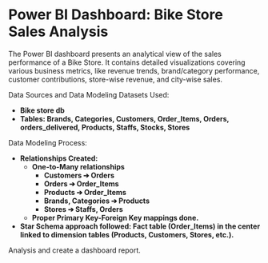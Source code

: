 # Power BI Dashboard: Bike Store Sales Analysis

The Power BI dashboard presents an analytical view of the sales performance of a Bike Store. It contains detailed visualizations covering various business metrics, like revenue trends, brand/category performance, customer contributions, store-wise revenue, and city-wise sales.

Data Sources and Data Modeling
Datasets Used:
- **Bike store db**
- **Tables: Brands, Categories, Customers, Order_Items, Orders, orders_delivered, Products, Staffs, Stocks, Stores**

Data Modeling Process:
- **Relationships Created:**
   - **One-to-Many relationships**
      - **Customers ➔ Orders**
      - **Orders ➔ Order_Items**
      - **Products ➔ Order_Items**
      - **Brands, Categories ➔ Products**
      - **Stores ➔ Staffs, Orders**
  - **Proper Primary Key-Foreign Key mappings done.**
- **Star Schema approach followed: Fact table (Order_Items) in the center linked to dimension tables (Products, Customers, Stores, etc.).**

Analysis and create a dashboard report.
